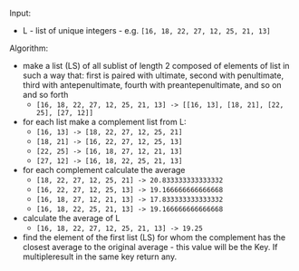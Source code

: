 Input:
- L - list of unique integers - e.g. `[16, 18, 22, 27, 12, 25, 21, 13]`

Algorithm:
- make a list (LS) of all sublist of length 2 composed of elements of list in such a way that: first is paired with ultimate, second with penultimate, third with antepenultimate, fourth with preantepenultimate, and so on and so forth
    - `[16, 18, 22, 27, 12, 25, 21, 13] -> [[16, 13], [18, 21], [22, 25], [27, 12]]`
- for each list make a complement list from L:
    - `[16, 13] -> [18, 22, 27, 12, 25, 21]`
    - `[18, 21] -> [16, 22, 27, 12, 25, 13]`
    - `[22, 25] -> [16, 18, 27, 12, 21, 13]`
    - `[27, 12] -> [16, 18, 22, 25, 21, 13]`
- for each complement calculate the average
    - `[18, 22, 27, 12, 25, 21] -> 20.833333333333332`
    - `[16, 22, 27, 12, 25, 13] -> 19.166666666666668`
    - `[16, 18, 27, 12, 21, 13] -> 17.833333333333332`
    - `[16, 18, 22, 25, 21, 13] -> 19.166666666666668`
- calculate the average of L
    - `[16, 18, 22, 27, 12, 25, 21, 13] -> 19.25`
- find the element of the first list (LS) for whom the complement has the closest average to the original average - this value will be the Key. If multipleresult in the same key return any.